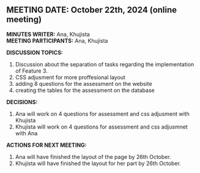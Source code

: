 ## **MEETING DATE:** October 22th, 2024  (online meeting)

**MINUTES WRITER:** Ana, Khujista  
**MEETING PARTICIPANTS:** Ana, Khujista

**DISCUSSION TOPICS:**
  1. Discussion about the separation of tasks regarding the implementation of Feature 3.
  2. CSS adjusment for more proffesional layout
  3. adding 8 questions for the assessment on the website
  4. creating the tables for the assessment on the database
  
**DECISIONS:**  
  1. Ana will work on 4 questions for assessment and css adjusment with Khujista
  2. Khujista will work on 4 questions for assessment and css adjusmnet with Ana


**ACTIONS FOR NEXT MEETING:**
  1. Ana will have finished the layout of the page by 26th October.
  2. Khujista will have finished the layout for her part by 26th October. 
